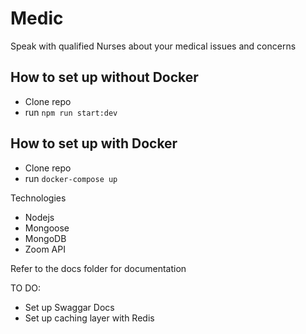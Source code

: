 # Medic
Speak with qualified Nurses about your medical issues and concerns

## How to set up without Docker
- Clone repo
- run `npm run start:dev`

## How to set up with Docker
- Clone repo
- run `docker-compose up`

Technologies
- Nodejs
- Mongoose
- MongoDB
- Zoom API

Refer to the docs folder for documentation

TO DO:
- Set up Swaggar Docs
- Set up caching layer with Redis
